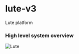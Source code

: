 # lute-v3
Lute platform

### High level system overview
![Lute](https://user-images.githubusercontent.com/3976718/193377684-4cd303e7-d856-4d9f-ae1f-f8df350713fd.png)
